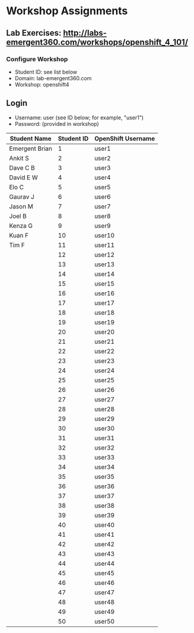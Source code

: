 # Workshop Assignments
## Lab Exercises: http://labs-emergent360.com/workshops/openshift_4_101/
### Configure Workshop
- Student ID: see list below
- Domain: lab-emergent360.com
- Workshop: openshift4

## Login
- Username: user<id> (see ID below; for example, "user1")
- Password: (provided in workshop)

| Student Name | Student ID | OpenShift Username | 
|------------ | ---------------| ---------------|
|	Emergent Brian	|	1	|	user1	|
|	Ankit S	|	2	|	user2	|
|	Dave C	B	|	3	|	user3	|
|	David E	W	|	4	|	user4	|
|	Elo C	|	5	|	user5	|
|	Gaurav J|	6	|	user6	|
|	Jason M	|	7	|	user7	|
|	Joel B	|	8	|	user8	|
|	Kenza G	|	9	|	user9	|
|	Kuan F	|	10	|	user10	|
|	Tim F	|	11	|	user11	|
|	|	12	|	user12	|
|	|	13	|	user13	|
| | 14 | user14 |
| | 15 | user15 |
|  | 16 | user16 |
|  | 17 | user17 |
|  | 18 | user18 |  
|  | 19 | user19 |  
|  | 20 | user20 |  
|  | 21 | user21 |
|  | 22 | user22 |
|  | 23 | user23 |
|  | 24 | user24 |
|  | 25 | user25 |
|  | 26 | user26 |
|  | 27 | user27 |
|  | 28 | user28 |
|  | 29 | user29 |
|  | 30 | user30 |
|  | 31 | user31 |
|  | 32 | user32 |
|  | 33 | user33 |
|  | 34 | user34 |
|  | 35 | user35 |  
|  | 36 | user36 |
|  | 37 | user37 |
|  | 38 | user38 |
|  | 39 | user39 |
|  | 40 | user40 |
|  | 41 | user41 |
|  | 42 | user42 |
|  | 43 | user43 |
|  | 44 | user44 |
|  | 45 | user45 |
|  | 46 | user46 |
|  | 47 | user47 |
|  | 48 | user48 |
|  | 49 | user49 |
|  | 50 | user50 |
  
